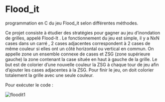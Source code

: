 # Flood_it
programmation en C du jeu Flood_it selon différentes méthodes.

Ce projet consiste à étudier des stratégies pour gagner au jeu d’inondation de
grilles, appelé Flood-It . Le fonctionnement du jeu est simple, il y a NxN cases dans
un carré , 2 cases adjacentes correspondent à 2 cases de même couleur si elles ont
un côté horizontal ou vertical en commun. On appelle zone un ensemble connexe de
cases et ZSG (zone supérieure gauche) la zone contenant la case située en haut à
gauche de la grille. Le but est de colorier d’une nouvelle couleur la ZSG à chaque tour
de jeu afin d’ajouter les cases adjacentes à la ZSG. Pour finir le jeu, on doit colorier
totalement la grille avec une seule couleur.

Pour exécuter le code :

![floodit1](https://user-images.githubusercontent.com/43862103/157902003-4d99fdf6-68ca-41d4-b05c-c5a8d5d4c4fe.png)
